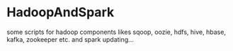 # HadoopAndSpark
some scripts for hadoop components likes sqoop, oozie, hdfs, hive, hbase, kafka, zookeeper etc. and spark
updating...
